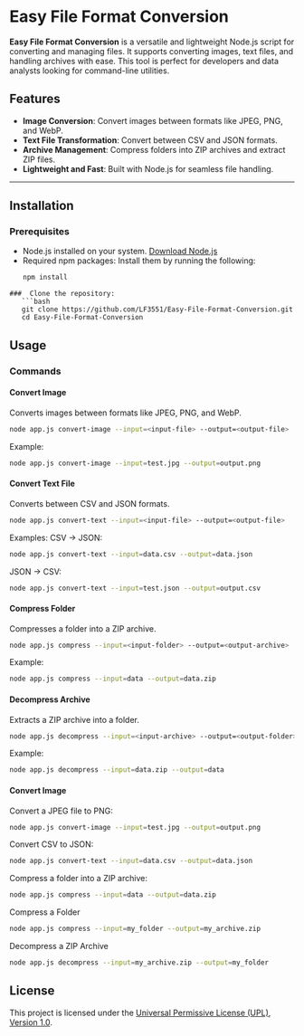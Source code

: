 # Easy File Format Conversion

**Easy File Format Conversion** is a versatile and lightweight Node.js script for converting and managing files. It supports converting images, text files, and handling archives with ease. This tool is perfect for developers and data analysts looking for command-line utilities.

## Features

- **Image Conversion**: Convert images between formats like JPEG, PNG, and WebP.
- **Text File Transformation**: Convert between CSV and JSON formats.
- **Archive Management**: Compress folders into ZIP archives and extract ZIP files.
- **Lightweight and Fast**: Built with Node.js for seamless file handling.

---

## Installation

### Prerequisites
- Node.js installed on your system. [Download Node.js](https://nodejs.org/)
- Required npm packages: Install them by running the following:
  ```bash
  npm install
```
###  Clone the repository:
   ```bash
   git clone https://github.com/LF3551/Easy-File-Format-Conversion.git
   cd Easy-File-Format-Conversion
 ```

 
## Usage

### Commands

#### Convert Image
Converts images between formats like JPEG, PNG, and WebP.
```bash
node app.js convert-image --input=<input-file> --output=<output-file>
```
Example:
```bash
node app.js convert-image --input=test.jpg --output=output.png
```
#### Convert Text File
Converts between CSV and JSON formats.
```bash
node app.js convert-text --input=<input-file> --output=<output-file>
```
Examples:
CSV → JSON:
```bash
node app.js convert-text --input=data.csv --output=data.json
```
JSON → CSV:
```bash
node app.js convert-text --input=test.json --output=output.csv
```
#### Compress Folder
Compresses a folder into a ZIP archive.
```bash
node app.js compress --input=<input-folder> --output=<output-archive>
```
Example:
```bash
node app.js compress --input=data --output=data.zip
```
#### Decompress Archive
Extracts a ZIP archive into a folder.
```bash
node app.js decompress --input=<input-archive> --output=<output-folder>
```
Example:
```bash
node app.js decompress --input=data.zip --output=data
```


#### Convert Image
Convert a JPEG file to PNG:
```bash
node app.js convert-image --input=test.jpg --output=output.png
```
Convert CSV to JSON:
```bash
node app.js convert-text --input=data.csv --output=data.json
```
Compress a folder into a ZIP archive:
```bash
node app.js compress --input=data --output=data.zip
```
Compress a Folder
```bash
node app.js compress --input=my_folder --output=my_archive.zip
```
Decompress a ZIP Archive
```bash
node app.js decompress --input=my_archive.zip --output=my_folder
```
## License
This project is licensed under the [Universal Permissive License (UPL), Version 1.0](https://opensource.org/licenses/UPL).

